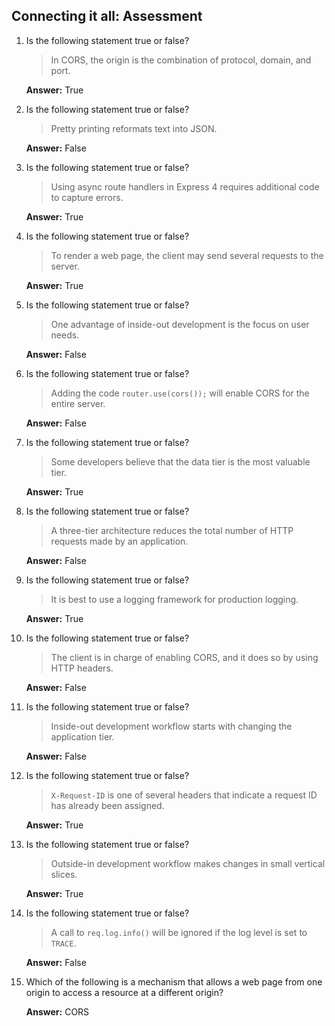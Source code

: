 ## Connecting it all: Assessment

1. Is the following statement true or false?

    > In CORS, the origin is the combination of protocol, domain, and port.

    **Answer:** True

2. Is the following statement true or false?

    > Pretty printing reformats text into JSON.

    **Answer:** False

3. Is the following statement true or false?

    > Using async route handlers in Express 4 requires additional code to capture errors.

    **Answer:** True

4. Is the following statement true or false?

    > To render a web page, the client may send several requests to the server.

    **Answer:** True

5. Is the following statement true or false?

    > One advantage of inside-out development is the focus on user needs.

    **Answer:** False

6. Is the following statement true or false?

    > Adding the code `router.use(cors());` will enable CORS for the entire server.

    **Answer:** False

7. Is the following statement true or false?

    > Some developers believe that the data tier is the most valuable tier.

    **Answer:** True

8. Is the following statement true or false?

    > A three-tier architecture reduces the total number of HTTP requests made by an application.

    **Answer:** False

9. Is the following statement true or false?

    > It is best to use a logging framework for production logging.

    **Answer:** True

10. Is the following statement true or false?

    > The client is in charge of enabling CORS, and it does so by using HTTP headers.

    **Answer:** False

11. Is the following statement true or false?

    > Inside-out development workflow starts with changing the application tier.

    **Answer:** False

12. Is the following statement true or false?

    > `X-Request-ID` is one of several headers that indicate a request ID has already been assigned.

    **Answer:** True

13. Is the following statement true or false?

    > Outside-in development workflow makes changes in small vertical slices.

    **Answer:** True

14. Is the following statement true or false?

    > A call to `req.log.info()` will be ignored if the log level is set to `TRACE`.

    **Answer:** False

15. Which of the following is a mechanism that allows a web page from one origin to access a resource at a different origin?

    **Answer:** CORS
